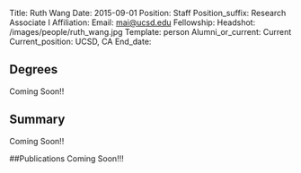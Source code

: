 Title: Ruth Wang
Date: 2015-09-01
Position: Staff
Position_suffix: Research Associate I
Affiliation:
Email: mai@ucsd.edu
Fellowship:
Headshot: /images/people/ruth_wang.jpg
Template: person
Alumni_or_current: Current
Current_position: UCSD, CA
End_date: 
<!-- Status: draft -->

## Degrees
Coming Soon!!

## Summary
Coming Soon!!

##Publications
Coming Soon!!!
